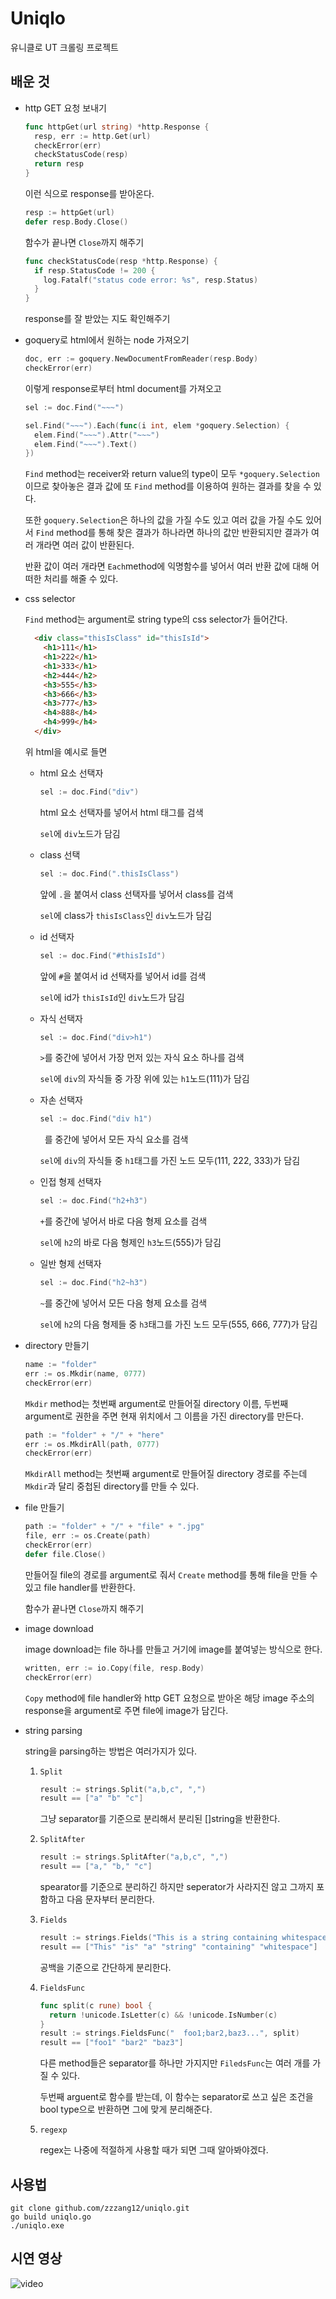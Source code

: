 # Uniqlo
유니클로 UT 크롤링 프로젝트

## 배운 것
* http GET 요청 보내기

  ```go
  func httpGet(url string) *http.Response {
    resp, err := http.Get(url)
    checkError(err)
    checkStatusCode(resp)
    return resp
  }
  ```
  이런 식으로 response를 받아온다.
  ```go
  resp := httpGet(url)
  defer resp.Body.Close()
  ```
  함수가 끝나면 ```Close```까지 해주기
  ```go
  func checkStatusCode(resp *http.Response) {
    if resp.StatusCode != 200 {
      log.Fatalf("status code error: %s", resp.Status)
    }
  }
  ```
  response를 잘 받았는 지도 확인해주기


* goquery로 html에서 원하는 node 가져오기

  ```go
  doc, err := goquery.NewDocumentFromReader(resp.Body)
  checkError(err)
  ```
  이렇게 response로부터 html document를 가져오고
  ```go
  sel := doc.Find("~~~")
  
  sel.Find("~~~").Each(func(i int, elem *goquery.Selection) {
    elem.Find("~~~").Attr("~~~")
    elem.Find("~~~").Text()
  })
  ```
  ```Find``` method는 receiver와 return value의 type이 모두 ```*goquery.Selection```이므로 찾아놓은 결과 값에 또 ```Find``` method를 이용하여 원하는 결과를 찾을 수 있다.

  또한 ```goquery.Selection```은 하나의 값을 가질 수도 있고 여러 값을 가질 수도 있어서 ```Find``` method를 통해 찾은 결과가 하나라면 하나의 값만 반환되지만 결과가 여러 개라면 여러 값이 반환된다.

  반환 값이 여러 개라면 ```Each```method에 익명함수를 넣어서 여러 반환 값에 대해 어떠한 처리를 해줄 수 있다.


* css selector
  
  ```Find``` method는 argument로 string type의 css selector가 들어간다.
  ```html
    <div class="thisIsClass" id="thisIsId">
      <h1>111</h1>
      <h1>222</h1>
      <h1>333</h1>
      <h2>444</h2>
      <h3>555</h3>
      <h3>666</h3>
      <h3>777</h3>
      <h4>888</h4>
      <h4>999</h4>
    </div>
    ```
    위 html을 예시로 들면
  * html 요소 선택자
    
    ```go
    sel := doc.Find("div")
    ```
    html 요소 선택자를 넣어서 html 태그를 검색
    
    ```sel```에 ```div```노드가 담김
  * class 선택
    ```go
    sel := doc.Find(".thisIsClass")
    ```
    앞에 ```.```을 붙여서 class 선택자를 넣어서 class를 검색
    
    ```sel```에 class가 ```thisIsClass```인 ```div```노드가 담김
  * id 선택자
    ```go
    sel := doc.Find("#thisIsId")
    ```
    앞에 ```#```을 붙여서 id 선택자를 넣어서 id를 검색

    ```sel```에 id가 ```thisIsId```인 ```div```노드가 담김
  * 자식 선택자
    ```go
    sel := doc.Find("div>h1")
    ```
    ```>```를 중간에 넣어서 가장 먼저 있는 자식 요소 하나를 검색

    ```sel```에 ```div```의 자식들 중 가장 위에 있는 ```h1```노드(111)가 담김
  * 자손 선택자
    ```go
    sel := doc.Find("div h1")
    ```
    ``` ```를 중간에 넣어서 모든 자식 요소를 검색

    ```sel```에 ```div```의 자식들 중 ```h1```태그를 가진 노드 모두(111, 222, 333)가 담김
  * 인접 형제 선택자
    ```go
    sel := doc.Find("h2+h3")
    ```
    ```+```를 중간에 넣어서 바로 다음 형제 요소를 검색

    ```sel```에 ```h2```의 바로 다음 형제인 ```h3```노드(555)가 담김
  * 일반 형제 선택자
    ```go
    sel := doc.Find("h2~h3")
    ```
    ```~```를 중간에 넣어서 모든 다음 형제 요소를 검색

    ```sel```에 ```h2```의 다음 형제들 중 ```h3```태그를 가진 노드 모두(555, 666, 777)가 담김
  

* directory 만들기

  ```go
  name := "folder"
  err := os.Mkdir(name, 0777)
  checkError(err)
  ```
  ```Mkdir``` method는 첫번째 argument로 만들어질 directory 이름, 두번째 argument로 권한을 주면 현재 위치에서 그 이름을 가진 directory를 만든다.
  ```go
  path := "folder" + "/" + "here"
  err := os.MkdirAll(path, 0777)
  checkError(err)
  ```
  ```MkdirAll``` method는 첫번째 argument로 만들어질 directory 경로를 주는데 ```Mkdir```과 달리 중첩된 directory를 만들 수 있다.


* file 만들기

  ```go
  path := "folder" + "/" + "file" + ".jpg"
  file, err := os.Create(path)
  checkError(err)
  defer file.Close()
  ```
  만들어질 file의 경로를 argument로 줘서 ```Create``` method를 통해 file을 만들 수 있고 file handler를 반환한다.

  함수가 끝나면 ```Close```까지 해주기


* image download
  
  image download는 file 하나를 만들고 거기에 image를 붙여넣는 방식으로 한다.

  ```go
  written, err := io.Copy(file, resp.Body)
  checkError(err)
  ```
  ```Copy``` method에 file handler와 http GET 요청으로 받아온 해당 image 주소의 response을 argument로 주면 file에 image가 담긴다.


* string parsing

  string을 parsing하는 방법은 여러가지가 있다.
  1. ```Split```
      ```go
      result := strings.Split("a,b,c", ",")
      result == ["a" "b" "c"]
      ```
      그냥 separator를 기준으로 분리해서 분리된 []string을 반환한다.
  2. ```SplitAfter```
      ```go
      result := strings.SplitAfter("a,b,c", ",")
      result == ["a," "b," "c"]
      ```
      spearator를 기준으로 분리하긴 하지만 seperator가 사라지진 않고 그까지 포함하고 다음 문자부터 분리한다.
  3. ```Fields```
      ```go
      result := strings.Fields("This is a string containing whitespaces")
      result == ["This" "is" "a" "string" "containing" "whitespace"]
      ```
      공백을 기준으로 간단하게 분리한다.
  4. ```FieldsFunc```
      ```go
      func split(c rune) bool {
        return !unicode.IsLetter(c) && !unicode.IsNumber(c)
      }
      result := strings.FieldsFunc("  foo1;bar2,baz3...", split)
      result == ["foo1" "bar2" "baz3"]
      ```
      다른 method들은 separator를 하나만 가지지만 ```FiledsFunc```는 여러 개를 가질 수 있다.
      
      두번째 arguent로 함수를 받는데, 이 함수는 separator로 쓰고 싶은 조건을 bool type으로 반환하면 그에 맞게 분리해준다.
  5. ```regexp```
  
      regex는 나중에 적절하게 사용할 때가 되면 그때 알아봐야겠다.
  

## 사용법
```shell
git clone github.com/zzzang12/uniqlo.git
go build uniqlo.go
./uniqlo.exe
```

## 시연 영상
<img src="https://user-images.githubusercontent.com/70265177/189478007-1583af6e-874f-427c-9aa8-0ff5d8d4cd30.gif" alt="video">